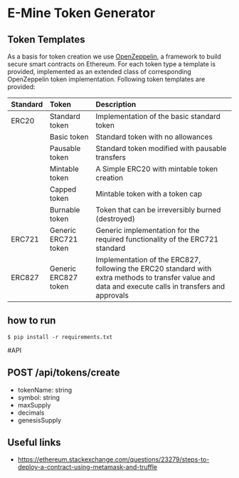# E-Mine Token Generator

## Token Templates

As a basis for token creation we use [OpenZeppelin](https://github.com/OpenZeppelin/zeppelin-solidity), a framework to build secure smart contracts on Ethereum.
For each token type a template is provided, implemented as an extended class of corresponding OpenZeppelin token implementation.
Following token templates are provided:

| Standard |      Token              | Description                                                                  |
|:-------- |:----------------------- |:---------------------------------------------------------------------------- | 
| ERC20    | Standard token          | Implementation of the basic standard token                                   |
|          | Basic token             | Standard token with no allowances                                            |
|          | Pausable token          | Standard token modified with pausable transfers                              |
|          | Mintable token          | A Simple ERC20 with mintable token creation                                  |
|          | Capped token            | Mintable token with a token cap                                              |
|          | Burnable token          | Token that can be irreversibly burned (destroyed)                            |
| ERC721   | Generic ERC721 token    | Generic implementation for the required functionality of the ERC721 standard |
| ERC827   | Generic ERC827 token    | Implementation of the ERC827, following the ERC20 standard with extra methods to transfer value and data and execute calls in transfers and approvals |



## how to run
```
$ pip install -r requirements.txt

```


#API

## POST /api/tokens/create
- tokenName: string
- symbol: string
- maxSupply
- decimals
- genesisSupply

## Useful links
- https://ethereum.stackexchange.com/questions/23279/steps-to-deploy-a-contract-using-metamask-and-truffle
